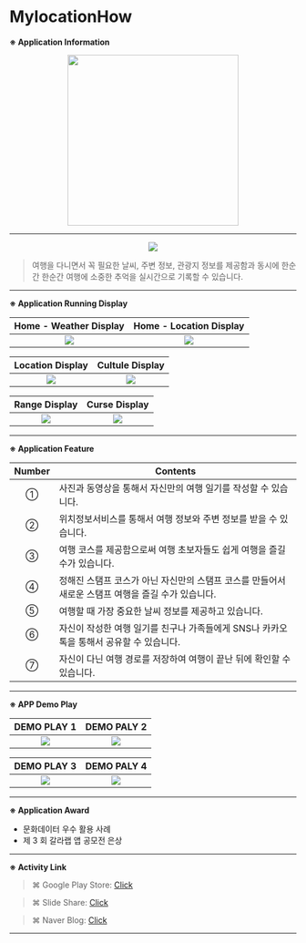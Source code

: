 # MylocationHow

**※ Application Information**

<p align="center">
  <img src="http://postfiles16.naver.net/20151231_287/yeop9657_14515574747774gRv7_PNG/MyLocationHow.png?type=w773" width="300" height="300">
</p>

* * *

<p align="center">
  <img src="http://drive.google.com/uc?export=view&id=102IKEAIMY-unlpPQvy6m9TqeyfwnD8tq">
</p>

> 여행을 다니면서 꼭 필요한 날씨, 주변 정보, 관광지 정보를 제공함과 동시에 한순간 한순간 여행에 소중한 추억을 실시간으로 기록할 수 있습니다.

* * *

**※ Application Running Display**

Home - Weather Display             |  Home - Location Display
:-------------------------:|:-------------------------:
![](http://blogfiles.naver.net/20151231_93/yeop9657_14515577268325i1mF_JPEG/Sidesync_capture_20151231192732_1.jpg)  |  ![](http://blogfiles.naver.net/20151231_144/yeop9657_1451557726931fHxq4_JPEG/Sidesync_capture_20151231192736_1.jpg)

Location Display             |  Cultule Display
:-------------------------:|:-------------------------:
![](http://blogfiles.naver.net/20151231_10/yeop9657_1451557727066o54Br_JPEG/Sidesync_capture_20151231192749_1.jpg)  |  ![](http://blogfiles.naver.net/20151231_164/yeop9657_1451557727148nBDIF_JPEG/Sidesync_capture_20151231192800_1.jpg)

Range Display             |  Curse Display
:-------------------------:|:-------------------------:
![](http://blogfiles.naver.net/20151231_102/yeop9657_1451557727271tc8qt_JPEG/Sidesync_capture_20151231192809_1.jpg)  |  ![](http://blogfiles.naver.net/20151231_193/yeop9657_1451557727347F645i_JPEG/Sidesync_capture_20151231192818_1.jpg)

* * *

**※ Application Feature**


|Number|Contents|
|:-:|-----------------------------------------------------------|
|①| 사진과 동영상을 통해서 자신만의 여행 일기를 작성할 수 있습니다.|
|②| 위치정보서비스를 통해서 여행 정보와 주변 정보를 받을 수 있습니다.|
|③| 여행 코스를 제공함으로써 여행 초보자들도 쉽게 여행을 즐길 수가 있습니다.|
|④| 정해진 스탬프 코스가 아닌 자신만의 스탬프 코스를 만들어서 새로운 스탬프 여행을 즐길 수가 있습니다.|
|⑤| 여행할 때 가장 중요한 날씨 정보를 제공하고 있습니다.|
|⑥| 자신이 작성한 여행 일기를 친구나 가족들에게 SNS나 카카오톡을 통해서 공유할 수 있습니다.|
|⑦| 자신이 다닌 여행 경로를 저장하여 여행이 끝난 뒤에 확인할 수 있습니다.|

* * *

**※ APP Demo Play**

|DEMO PLAY 1|DEMO PALY 2|
|:---------:|:---------:|
|![](http://drive.google.com/uc?export=view&id=1TyIK88aSNQYKRZ8Yon5PQs-ich4vlYyk)|![](http://drive.google.com/uc?export=view&id=1eJe6HXR18zgOQMeMzyDgNrepiw644c2p)|

|DEMO PLAY 3|DEMO PALY 4|
|:---------:|:---------:|
|![](http://drive.google.com/uc?export=view&id=1VnRhMO5hTQXL5tPVOcnDARAJfIDEiWzK)|![](http://drive.google.com/uc?export=view&id=17x6IXrPs6gv4hesMF6wnWOEiB9yKqw9x)|

* * *

**※ Application Award**

* 문화데이터 우수 활용 사례
* 제 3 회 갈라랩 앱 공모전 은상

* * *

**※ Activity Link**

> ⌘ Google Play Store: [Click](https://play.google.com/store/apps/details?id=com.net.location.mylocationhow)

> ⌘ Slide Share: [Click](https://www.slideshare.net/Yangchangyeop/3-69988562)

> ⌘ Naver Blog: [Click](http://yeop9657.blog.me/220584140829)

* * *
